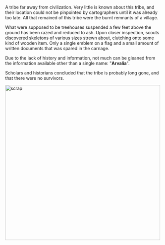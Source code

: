 A tribe far away from civilization. Very little is known about this tribe, and their location could not be pinpointed by cartographers until it was already too late. All that remained of this tribe were the burnt remnants of a village.

What were supposed to be treehouses suspended a few feet above the ground has been razed and reduced to ash. Upon closer inspection, scouts discovered skeletons of various sizes strewn about, clutching onto some kind of wooden item. Only a single emblem on a flag and a small amount of written documents that was spared in the carnage.

Due to the lack of history and information, not much can be gleaned from the information available other than a single name: "**Arvalia**".

Scholars and historians concluded that the tribe is probably long gone, and that there were no survivors.

<img src="/images/scrap.png" height="500" alt="scrap"> <br />